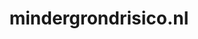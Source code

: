 ---
layout: post
title:  "mindergrondrisico.nl"
internal_url:  "/data/mindergrondrisico.nl.html"
categories: dutchgov
---